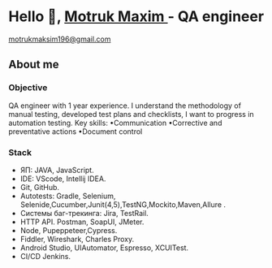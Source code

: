 
# Hello 👋,  [Motruk Maxim ](https://github.com/MisterMAX789) - QA engineer
motrukmaksim196@gmail.com

## About me

### Objective

QA engineer with 1 year experience.
I understand the methodology of manual testing, developed test plans and checklists, I want to progress in automation testing.
Key skills:
•Communication
•Corrective and preventative actions
•Document control

### Stack
* ЯП: JAVA, JavaScript.
* IDE: VScode, Intellij IDEA.
* Git, GitHub.
* Autotests: Gradle, Selenium, Selenide,Cucumber,Junit(4,5),TestNG,Mockito,Maven,Allure .
* Cистемы баг-трекинга: Jira, TestRail.
* HTTP API. Postman, SoapUI, JMeter. 
* Node, Pupeppeteer,Cypress. 
* Fiddler, Wireshark, Charles Proxy. 
* Android Studio, UIAutomator, Espresso, XCUITest.
* CI/CD Jenkins.
